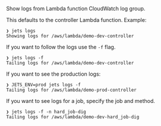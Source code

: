 Show logs from Lambda function CloudWatch log group.

This defaults to the controller Lambda function.  Example:

    ❯ jets logs
    Showing logs for /aws/lambda/demo-dev-controller

If you want to follow the logs use the `-f` flag.

    ❯ jets logs -f
    Tailing logs for /aws/lambda/demo-dev-controller

If you want to see the production logs:

    ❯ JETS_ENV=prod jets logs -f
    Tailing logs for /aws/lambda/demo-prod-controller

If you want to see logs for a job, specify the job and method.

    ❯ jets logs -f -n hard_job-dig
    Tailing logs for /aws/lambda/demo-dev-hard_job-dig
